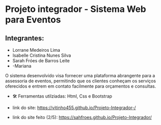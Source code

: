 # Projeto integrador - Sistema Web para Eventos 

## Integrantes:

- Lorrane Medeiros Lima
- Isabelle Cristina Nunes Silva
- Sarah Fróes de Barros Leite
- -Mariana

  
O sistema desenvolvido visa fornecer uma plataforma abrangente para a assessoria de eventos, permitindo que os clientes conheçam os serviços oferecidos e entrem em contato facilmente para orçamentos e consultas.

- 🛠️ Ferramentas utilziadas: Html, Css e Bootstrap

- link do site: https://vitinho455.github.io/Projeto-Integrador-/
- link do site feito (2/5): https://sahfroes.github.io/Projeto-Integrador/
